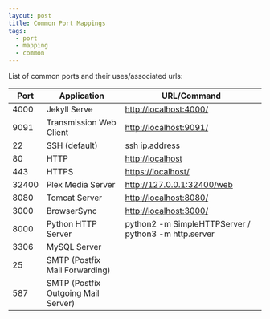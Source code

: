 ```yaml
---
layout: post
title: Common Port Mappings
tags:
  - port
  - mapping
  - common
---
```


List of common ports and their uses/associated urls:

| Port | Application | URL/Command |
|----------|-------------|------|
| 4000 |  Jekyll Serve | <http://localhost:4000/> |
| 9091 | Transmission Web Client | <http://localhost:9091/> |
| 22 | SSH (default) | ssh ip.address |
| 80 | HTTP | <http://localhost> |
| 443 | HTTPS | <https://localhost/> |
| 32400 | Plex Media Server | <http://127.0.0.1:32400/web> |
| 8080| Tomcat Server | <http://localhost:8080/> |
| 3000| BrowserSync | <http://localhost:3000/> |
| 8000 | Python HTTP Server | python2 -m SimpleHTTPServer / python3 -m http.server |
| 3306 | MySQL Server | |
| 25 | SMTP (Postfix Mail Forwarding) | |
| 587 | SMTP (Postfix Outgoing Mail Server) | |


